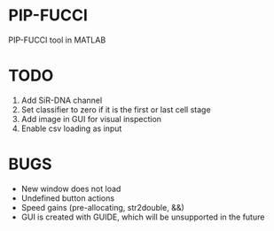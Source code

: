# PIP-FUCCI
PIP-FUCCI tool in MATLAB

# TODO
1. Add SiR-DNA channel
2. Set classifier to zero if it is the first or last cell stage
3. Add image in GUI for visual inspection
4. Enable csv loading as input

# BUGS
- New window does not load
- Undefined button actions
- Speed gains (pre-allocating, str2double, &&)
- GUI is created with GUIDE, which will be unsupported in the future
